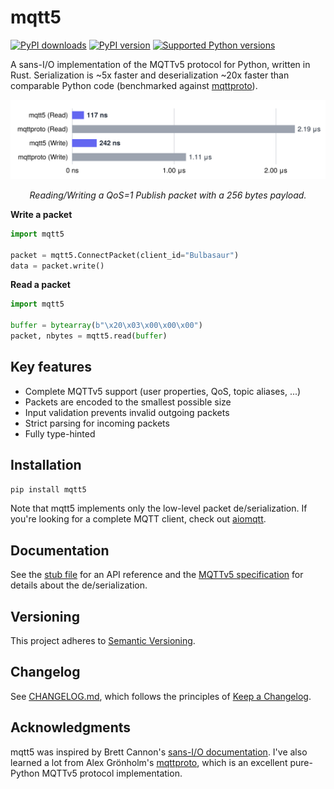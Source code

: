# mqtt5

<a href="https://pypi.org/project/mqtt5"><img alt="PyPI downloads" src="https://img.shields.io/pypi/dm/mqtt5"></a> <a href="https://pypi.org/project/mqtt5"><img alt="PyPI version" src="https://img.shields.io/pypi/v/mqtt5"></a> <a href="https://pypi.org/project/mqtt5"><img alt="Supported Python versions" src="https://img.shields.io/pypi/pyversions/mqtt5"></a>

A sans-I/O implementation of the MQTTv5 protocol for Python, written in Rust. Serialization is ~5x faster and deserialization ~20x faster than comparable Python code (benchmarked against [mqttproto](https://github.com/agronholm/mqttproto)).

<p align="center">
    <img src="https://github.com/empicano/mqtt5/blob/main/chart.svg?raw=true" width="650px" />
</p>

<p align="center">
  <i>Reading/Writing a QoS=1 Publish packet with a 256 bytes payload.</i>
</p>

**Write a packet**

```py
import mqtt5

packet = mqtt5.ConnectPacket(client_id="Bulbasaur")
data = packet.write()
```

**Read a packet**

```py
import mqtt5

buffer = bytearray(b"\x20\x03\x00\x00\x00")
packet, nbytes = mqtt5.read(buffer)
```

## Key features

- Complete MQTTv5 support (user properties, QoS, topic aliases, ...)
- Packets are encoded to the smallest possible size
- Input validation prevents invalid outgoing packets
- Strict parsing for incoming packets
- Fully type-hinted

## Installation

```bash
pip install mqtt5
```

Note that mqtt5 implements only the low-level packet de/serialization. If you're looking for a complete MQTT client, check out [aiomqtt](https://github.com/empicano/aiomqtt).

## Documentation

See the [stub file](https://github.com/empicano/mqtt5/blob/main/mqtt5/mqtt5.pyi) for an API reference and the [MQTTv5 specification](https://docs.oasis-open.org/mqtt/mqtt/v5.0/os/mqtt-v5.0-os.html) for details about the de/serialization.

## Versioning

This project adheres to [Semantic Versioning](https://semver.org/spec/v2.0.0.html).

## Changelog

See [CHANGELOG.md](https://github.com/empicano/mqtt5/blob/main/CHANGELOG.md), which follows the principles of [Keep a Changelog](https://keepachangelog.com/en/1.1.0/).

## Acknowledgments

mqtt5 was inspired by Brett Cannon's [sans-I/O documentation](https://sans-io.readthedocs.io). I've also learned a lot from Alex Grönholm's [mqttproto](https://github.com/agronholm/mqttproto), which is an excellent pure-Python MQTTv5 protocol implementation.
